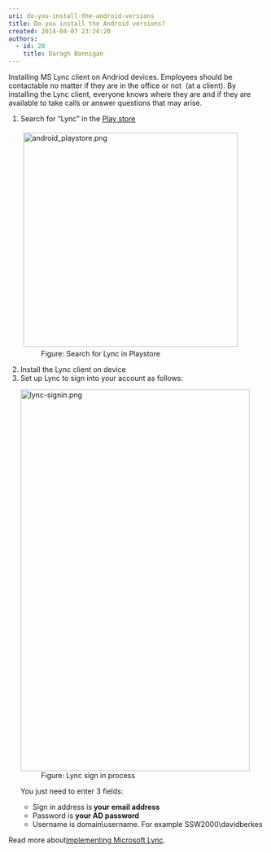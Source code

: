 ```yaml
---
uri: do-you-install-the-android-versions
title: Do you install the Android versions?
created: 2014-04-07 23:24:20
authors:
  - id: 28
    title: Daragh Bannigan
---
```





<span class='intro'> ​​Installing MS Lync client on Andriod devices. Employees should be contactable no matter if they are in the office or not&#160; (at a client). By installing the Lync client, everyone knows where they are and if they are available to take calls or answer questions that may arise. </span>

<ol><li>Search for “Lync” in the&#160;<a href="https&#58;//play.google.com/store">Play store</a> 
<dl class="image"><dt><img alt="android_playstore.png" src="/PublishingImages/241b2b_android_playstore.png" style="margin&#58;5px;width&#58;421px;" /></dt><dd>Figure&#58; Search for Lync in Playstore</dd></dl></li><li>Install the Lync client on device</li><li>Set up Lync to sign into your account as follows&#58;
<dl class="image"><dt><img alt="lync-signin.png" src="/PublishingImages/lync-signin.png" style="width&#58;450px;height&#58;750px;" /></dt><dd>Figure&#58; Lync&#160;sign in process</dd></dl><p>You just need to enter 3 fields&#58;</p><ul><li>Sign in address is<strong> your email address</strong></li><li>Password is 
      <strong>your AD password</strong></li><li>Username is domain\username. For example SSW2000\davidberkes</li></ul></li></ol>
<p>Read more about 
   <a href="http&#58;//www.ssw.com.au/ssw/Consulting/Lync.aspx">​implementing Microsoft Lync</a>.</p>



